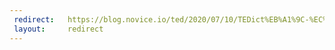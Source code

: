 ```yaml
---
 redirect:   https://blog.novice.io/ted/2020/07/10/TEDict%EB%A1%9C-%EC%98%81%EC%96%B4-%EA%B3%B5%EB%B6%80%ED%95%98%EA%B8%B0.html
 layout:     redirect
---
```

